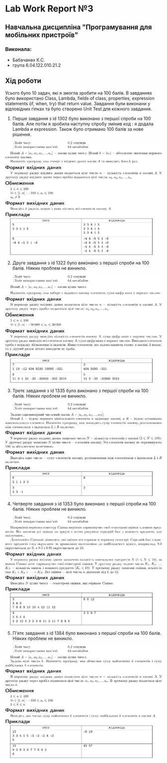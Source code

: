 # Lab Work Report №3

## Навчальна дисципліна "Програмування для мобільних пристроїв"

### Виконала:
- Бабачанах К.С.
- група 6.04.122.010.21.2

## Хід роботи

Усього було 10 задач, які я змогла зробити на 100 балів. В завданнях було використано Class, Lambda, fields of class, properties, expression statements (if, when, try) that return value. Завдання були виконани у відповідних гілках та було створено Unit Test для кожного завдання. 

1. Перше завдання з id 1302 було виконано з першої спроби на 100 балів. Але потім я зробила наступну спробу змінив код : я додала Lambda и expression. Також було отримано 100 балів за нове рішення.
   
![task with id 1302](images/task1302.png)

2. Друге завдання з id 1322 було виконано з першої спроби на 100 балів. Ніяких проблем не виникло.
   
![task with id 1322](images/task1322.png)

3. Третє завдання з id 1335 було виконано з першої спроби на 100 балів. Ніяких проблем не виникло.
   
![task with id 1335](images/task1335.png)

4. Четверте завдання з id 1353 було виконано з першої спроби на 100 балів. Ніяких проблем не виникло.
   
![task with id 1353](images/task1353.png)

5. П'ятє завдання з id 1384 було виконано з першої спроби на 100 балів. Ніяких проблем не виникло.
   
![task with id 1384](images/task1384.png)

